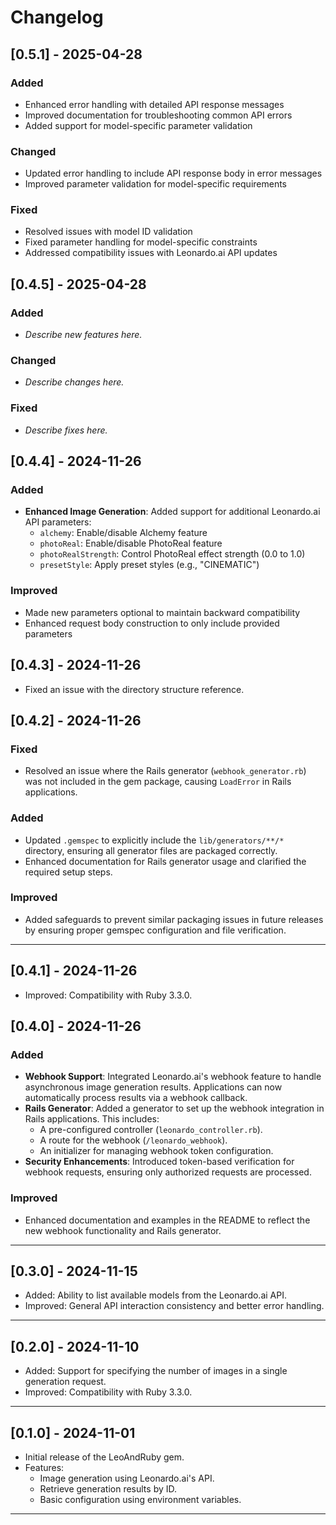 # Changelog

## [0.5.1] - 2025-04-28

### Added
- Enhanced error handling with detailed API response messages
- Improved documentation for troubleshooting common API errors
- Added support for model-specific parameter validation

### Changed
- Updated error handling to include API response body in error messages
- Improved parameter validation for model-specific requirements

### Fixed
- Resolved issues with model ID validation
- Fixed parameter handling for model-specific constraints
- Addressed compatibility issues with Leonardo.ai API updates

## [0.4.5] - 2025-04-28
### Added
- _Describe new features here._

### Changed
- _Describe changes here._

### Fixed
- _Describe fixes here._


## [0.4.4] - 2024-11-26

### Added
- **Enhanced Image Generation**: Added support for additional Leonardo.ai API parameters:
  - `alchemy`: Enable/disable Alchemy feature
  - `photoReal`: Enable/disable PhotoReal feature
  - `photoRealStrength`: Control PhotoReal effect strength (0.0 to 1.0)
  - `presetStyle`: Apply preset styles (e.g., "CINEMATIC")

### Improved
- Made new parameters optional to maintain backward compatibility
- Enhanced request body construction to only include provided parameters

## [0.4.3] - 2024-11-26

- Fixed an issue with the directory structure reference.

## [0.4.2] - 2024-11-26

### Fixed
- Resolved an issue where the Rails generator (`webhook_generator.rb`) was not included in the gem package, causing `LoadError` in Rails applications.

### Added
- Updated `.gemspec` to explicitly include the `lib/generators/**/*` directory, ensuring all generator files are packaged correctly.
- Enhanced documentation for Rails generator usage and clarified the required setup steps.

### Improved
- Added safeguards to prevent similar packaging issues in future releases by ensuring proper gemspec configuration and file verification.

---

## [0.4.1] - 2024-11-26

- Improved: Compatibility with Ruby 3.3.0.


## [0.4.0] - 2024-11-26
### Added
- **Webhook Support**: Integrated Leonardo.ai's webhook feature to handle asynchronous image generation results. Applications can now automatically process results via a webhook callback.
- **Rails Generator**: Added a generator to set up the webhook integration in Rails applications. This includes:
  - A pre-configured controller (`leonardo_controller.rb`).
  - A route for the webhook (`/leonardo_webhook`).
  - An initializer for managing webhook token configuration.
- **Security Enhancements**: Introduced token-based verification for webhook requests, ensuring only authorized requests are processed.

### Improved
- Enhanced documentation and examples in the README to reflect the new webhook functionality and Rails generator.

---

## [0.3.0] - 2024-11-15
- Added: Ability to list available models from the Leonardo.ai API.
- Improved: General API interaction consistency and better error handling.

---

## [0.2.0] - 2024-11-10
- Added: Support for specifying the number of images in a single generation request.
- Improved: Compatibility with Ruby 3.3.0.

---

## [0.1.0] - 2024-11-01
- Initial release of the LeoAndRuby gem.
- Features:
  - Image generation using Leonardo.ai's API.
  - Retrieve generation results by ID.
  - Basic configuration using environment variables.

---